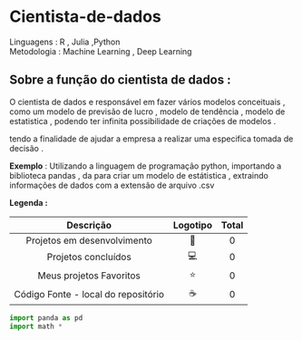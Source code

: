 # Cientista-de-dados
  Linguagens : R , Julia ,Python
 <br>
 Metodologia : Machine Learning , Deep Learning 

## Sobre a função do cientista de dados :

<p> O cientista de dados e responsável em fazer vários modelos conceituais , como um modelo de previsão de lucro , modelo de tendência , modelo de estatistica ,  podendo ter infinita possibilidade de criações de modelos .</p>
<p>
tendo a finalidade de ajudar a empresa a realizar uma especifica tomada de decisão . </p>

<p> <b>Exemplo</b> : Utilizando a linguagem de programação python, importando a biblioteca pandas , da para criar um modelo de estátistica , extraindo informações de dados com a extensão de arquivo .csv </p>

<strong> Legenda :</strong>

|Descrição | Logotipo   | Total |
|:--: |:--:|:--:|
| Projetos em desenvolvimento    |  🛑  | 0 |
| Projetos concluídos    |  💻  | 0 |
| Meus projetos Favoritos | ⭐ | 0  |
| Código Fonte - local do repositório | ☕| 0 | 

```python 
import panda as pd 
import math * 

```


